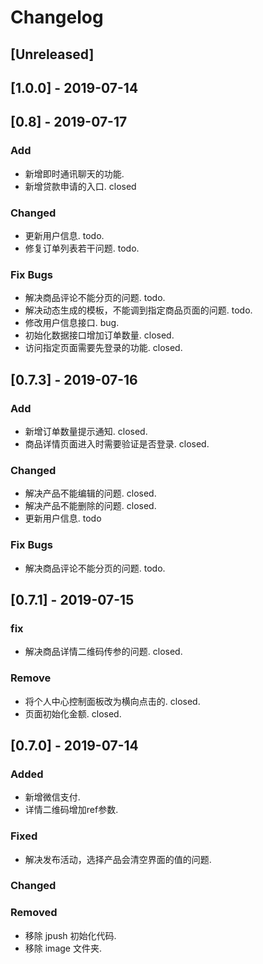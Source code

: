 # Changelog

## [Unreleased]

## [1.0.0] - 2019-07-14

## [0.8] - 2019-07-17
### Add
- 新增即时通讯聊天的功能.
- 新增贷款申请的入口.  closed

### Changed
- 更新用户信息.  todo.
- 修复订单列表若干问题. todo.

### Fix Bugs
- 解决商品评论不能分页的问题. todo.
- 解决动态生成的模板，不能调到指定商品页面的问题. todo.
- 修改用户信息接口. bug.
- 初始化数据接口增加订单数量. closed.
- 访问指定页面需要先登录的功能. closed.

## [0.7.3] - 2019-07-16

### Add
- 新增订单数量提示通知. closed.
- 商品详情页面进入时需要验证是否登录.  closed.

### Changed
- 解决产品不能编辑的问题.    closed.
- 解决产品不能删除的问题.    closed.
- 更新用户信息.  todo

### Fix Bugs
- 解决商品评论不能分页的问题. todo.

## [0.7.1] - 2019-07-15

### fix
- 解决商品详情二维码传参的问题.  closed.

### Remove
- 将个人中心控制面板改为横向点击的. closed.
- 页面初始化金额. closed.

## [0.7.0] - 2019-07-14

### Added
- 新增微信支付.
- 详情二维码增加ref参数.

### Fixed
- 解决发布活动，选择产品会清空界面的值的问题.

### Changed

### Removed
- 移除 jpush 初始化代码.
- 移除 image 文件夹.